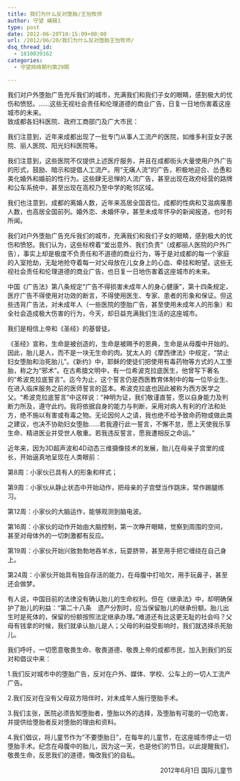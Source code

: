 ```yaml
---
title: 我们为什么反对堕胎/王怡牧师
author: 守望 编辑1
type: post
date: 2012-06-20T10:15:09+00:00
url: /2012/06/20/我们为什么反对堕胎王怡牧师/
dsq_thread_id:
  - 1810039162
categories:
  - 守望网络期刊第29期

---
```

<div class="indent-2">
  我们对户外堕胎广告充斥我们的城市，充满我们和我们子女的眼睛，感到极大的忧伤和愤怒。……这些无视社会责任和伦理道德的商业广告，日复一日地伤害着这座城市的未来。
</div>

<!--more-->致成都各妇科医院、政府工商部门及广大市民：

<div class="indent-2">
  <p align="left">
    我们注意到，近年来成都出现了一批专门从事人工流产的医院，如维多利亚女子医院、丽人医院、阳光妇科医院等。
  </p>
  
  <p align="left">
    我们注意到，这些医院不仅提供上述医疗服务，并且在成都街头大量使用户外广告的形式，鼓励、暗示和提倡人工流产。用“无痛人流”的广告，积极地迎合、怂恿和美化婚外和婚前的性行为。这些肆无忌惮的人流广告，甚至出现在政府经营的路牌和公车系统中，甚至出现在高校乃至中学的毗邻区域。
  </p>
  
  <p align="left">
    我们也注意到，成都的离婚人数，近年来高居全国首位。成都的性病和艾滋病罹患人数，也高居全国前列。婚外恋、未婚怀孕，甚至未成年怀孕的新闻报道，也时有所闻。
  </p>
  
  <p align="left">
    我们对户外堕胎广告充斥我们的城市，充满我们和我们子女的眼睛，感到极大的忧伤和愤怒。我们认为，这些标榜着“爱出意外、我们负责”（成都丽人医院的户外广告），事实上却是极度不负责任和不道德的商业行为，等于是对成都的每一个家庭的入室抢劫，无耻地抢夺着每一对父母放在儿女身上的心血、牵挂和盼望。这些无视社会责任和伦理道德的商业广告，也日复一日地伤害着这座城市的未来。
  </p>
  
  <p align="left">
    中国《广告法》第八条规定“广告不得损害未成年人的身心健康”，第十四条规定，医疗广告不得使用对功效的断言，不得使用医生、专家、患者的形象和保证。但这些违背广告法，对未成年人（一些医院的堕胎广告，甚至使用未成年人的形象）和全社会造成极大伤害的行为，今天，却日益充满我们生活的这座城市。
  </p>
  
  <p align="left">
    我们是相信上帝和《圣经》的基督徒。
  </p>
  
  <p align="left">
    《圣经》宣称，生命是被创造的，生命是被赐予的恩典，生命是从母腹中开始的。因此，胎儿是人，而不是一块无生命的肉。犹太人的《摩西律法》中规定，“禁止妇女堕胎和治死胎儿”。《新约》中，耶稣的使徒们把使用有毒药物等方式的人工堕胎，称之为“邪术”。在古希腊文明中，有一位希波克拉底医生，他曾写下著名的“希波克拉底誓言”。迄今为止，这个誓言仍是西医教育体制中的每一位毕业生、在进入临床服务之前的医师誓言的蓝本。希波克拉底也因此被称为西方医学之父。“希波克拉底誓言”中这样说：“神明为证，我们敬谨直誓，愿以自身能力及判断力所及，遵守此约。我将依据自身的能力与判断，采用对病人有利的疗法和处方，绝不施以有害或有毒之物。无论因何人之请，我也绝不给予致命药物或做此类之建议，也决不协助妇女堕胎……若我遵行此一誓言，不懈不怠，愿上天使我乐享生命、精进医业并受世人敬重。若我违反誓言，愿我遭相反之命运。”
  </p>
  
  <p align="left">
    近年来，因为3D超声波和4D动态三维摄像技术的发展，胎儿在母亲子宫里的成长，开始逼真地呈现在人类眼前：
  </p>
  
  <p align="left">
    第8周：小家伙已具有人的形象和样式；
  </p>
  
  <p align="left">
    第9周：小家伙从静止状态中开始动作，把母亲的子宫壁当作跳床，常作踢腿练习。
  </p>
  
  <p align="left">
    第12周：小家伙的大脑运作，能够观测到脑电波。
  </p>
  
  <p align="left">
    第16周：小家伙的动作开始由大脑控制，第一次睁开眼睛，觉察到周围的空间，甚至对母体外的一切刺激都有反应。
  </p>
  
  <p align="left">
    第19周：小家伙开始兴致勃勃地吞羊水，玩耍脐带，甚至用手把它缠绕在自己身上。
  </p>
  
  <p align="left">
    第24周：小家伙开始具有独自存活的能力，在母腹中打哈欠，用手玩鼻子，甚至还会做梦。
  </p>
  
  <p align="left">
    有人说，中国目前的法律没有确认胎儿的生命权利。但在《继承法》中，却明确保护了胎儿的利益：“第二十八条　遗产分割时，应当保留胎儿的继承份额。胎儿出生时是死体的，保留的份额按照法定继承办理。”难道还有比这更无耻的社会吗？父母有钱拿的时候，我们就承认胎儿是人；父母的利益受影响时，我们就选择杀死胎儿。
  </p>
  
  <p align="left">
    我们呼吁，一切愿意敬畏生命、敬畏道德、敬畏上帝的成都市民，加入到我们的反对和倡议中来：
  </p>
  
  <p align="left">
    1.我们反对城市中的堕胎广告，反对在户外、媒体、学校、公车上的一切人工流产广告。
  </p>
  
  <p align="left">
    2.我们反对在没有父母双方陪伴时，对未成年人施行堕胎手术。
  </p>
  
  <p align="left">
    3.我们主张，医院必须告知堕胎者，堕胎以外的选择，及堕胎有可能的一切危害，并提供给堕胎者反对堕胎的理由和资料。
  </p>
  
  <p align="left">
    4.我们倡议，将儿童节作为“不要堕胎日”，在每年的儿童节，在这座城市停止一切堕胎手术。纪念在母腹中的胎儿，因为这一天，也是他们的节日。以此提醒我们，敬畏生命，反思我们的道德，悔改我们的自私。
  </p>
</div>

<p align="right">
  <p align="right">
    　　2012年6月1日 国际儿童节
  </p>
  
  <p>
    &nbsp;
  </p>